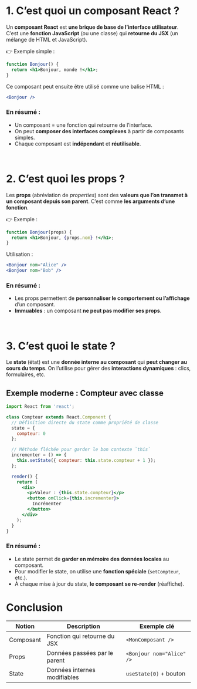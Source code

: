 ## <h1 id="composant">1. C’est quoi un composant React ?</h1>

Un **composant React** est **une brique de base de l’interface utilisateur**. C’est une **fonction JavaScript** (ou une classe) qui **retourne du JSX** (un mélange de HTML et JavaScript).

👉 Exemple simple :

```jsx
function Bonjour() {
  return <h1>Bonjour, monde !</h1>;
}
```

Ce composant peut ensuite être utilisé comme une balise HTML :

```jsx
<Bonjour />
```

###  En résumé :

* Un composant = une fonction qui retourne de l’interface.
* On peut **composer des interfaces complexes** à partir de composants simples.
* Chaque composant est **indépendant** et **réutilisable**.

<br/>

## <h1 id="props">2. C’est quoi les props ?</h1>

Les **props** (abréviation de *properties*) sont des **valeurs que l’on transmet à un composant depuis son parent**. C’est comme **les arguments d’une fonction**.

👉 Exemple :

```jsx
function Bonjour(props) {
  return <h1>Bonjour, {props.nom} !</h1>;
}
```

Utilisation :

```jsx
<Bonjour nom="Alice" />
<Bonjour nom="Bob" />
```

###  En résumé :

* Les props permettent de **personnaliser le comportement ou l’affichage** d’un composant.
* **Immuables** : un composant **ne peut pas modifier ses props**.

<br/>

## <h1 id="state">3. C’est quoi le state ?</h1>

Le **state** (état) est une **donnée interne au composant** qui **peut changer au cours du temps**. On l’utilise pour gérer des **interactions dynamiques** : clics, formulaires, etc.




## <h2 id="ex-compteur-classe-modern"> Exemple moderne : Compteur avec classe</h2>

```jsx
import React from 'react';

class Compteur extends React.Component {
  // Définition directe du state comme propriété de classe
  state = {
    compteur: 0
  };

  // Méthode fléchée pour garder le bon contexte `this`
  incrementer = () => {
    this.setState({ compteur: this.state.compteur + 1 });
  };

  render() {
    return (
      <div>
        <p>Valeur : {this.state.compteur}</p>
        <button onClick={this.incrementer}>
          Incrémenter
        </button>
      </div>
    );
  }
}
```




###  En résumé :

* Le state permet de **garder en mémoire des données locales** au composant.
* Pour modifier le state, on utilise une **fonction spéciale** (`setCompteur`, etc.).
* À chaque mise à jour du state, **le composant se re-render** (réaffiche).



## <h1 id="conclusion">Conclusion</h1>

| Notion    | Description                   | Exemple clé               |
| --------- | ----------------------------- | ------------------------- |
| Composant | Fonction qui retourne du JSX  | `<MonComposant />`        |
| Props     | Données passées par le parent | `<Bonjour nom="Alice" />` |
| State     | Données internes modifiables  | `useState(0)` + bouton    |


